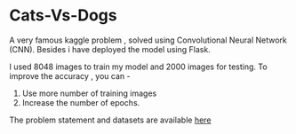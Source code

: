 # Cats-Vs-Dogs
A very famous kaggle problem , solved using Convolutional Neural Network (CNN). Besides i have deployed the model using Flask. 

I used 8048 images to train my model and 2000 images for testing. 
To improve the accuracy , you can  -
  1) Use more number of training images
  2) Increase the number of epochs. 

The problem statement and datasets are available [here](https://www.kaggle.com/c/dogs-vs-cats)
